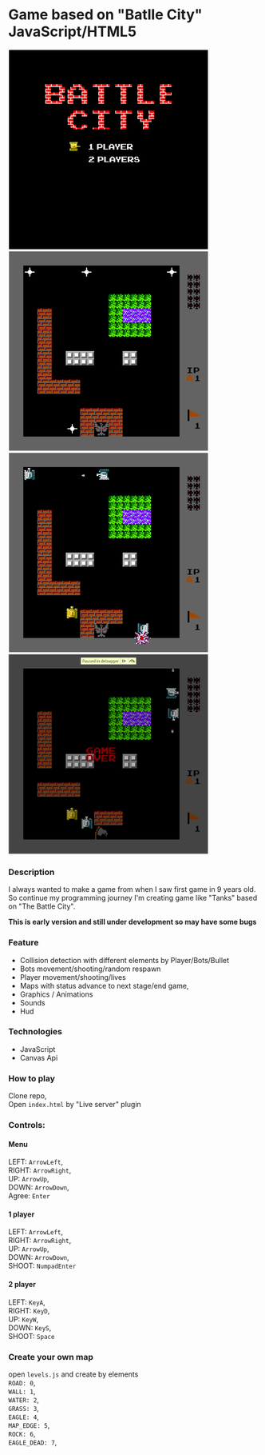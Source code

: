 # Game based on "Batlle City" JavaScript/HTML5

<div style=""display: flex>
<img src="https://github.com/DariuszMeissner/Tanks-Game/blob/main/assets/in-game/Screenshot%20from%202025-08-18%2015-11-32.png" width="400" >
<img src="https://github.com/DariuszMeissner/Tanks-Game/blob/main/assets/in-game/Screenshot%20from%202025-08-18%2015-09-10.png" width="400" >
<img src="https://github.com/DariuszMeissner/Tanks-Game/blob/main/assets/in-game/Screenshot%20from%202025-08-18%2015-09-29.png" width="400" >
<img src="https://github.com/DariuszMeissner/Tanks-Game/blob/main/assets/in-game/Screenshot%20from%202025-08-18%2015-10-49.png" width="400" >  
</div>

### Description

I always wanted to make a game from when I saw first game in 9 years old. So continue my programming journey I'm creating game like "Tanks" based on "The Battle City".

**This is early version and still under development so may have some bugs**

### Feature

- Collision detection with different elements by Player/Bots/Bullet
- Bots movement/shooting/random respawn
- Player movement/shooting/lives
- Maps with status advance to next stage/end game,
- Graphics / Animations
- Sounds
- Hud

### Technologies

- JavaScript
- Canvas Api

### How to play

Clone repo,\
Open `index.html` by "Live server" plugin

### Controls:

#### Menu

LEFT: `ArrowLeft`,\
RIGHT: `ArrowRight`,\
UP: `ArrowUp`,\
DOWN: `ArrowDown`,\
Agree: `Enter`

#### 1 player

LEFT: `ArrowLeft`,\
RIGHT: `ArrowRight`,\
UP: `ArrowUp`,\
DOWN: `ArrowDown`,\
SHOOT: `NumpadEnter`

#### 2 player

LEFT: `KeyA`,\
RIGHT: `KeyD`,\
UP: `KeyW`,\
DOWN: `KeyS`,\
SHOOT: `Space`

### Create your own map

open `levels.js` and create by elements\
`ROAD: 0`,\
`WALL: 1`,\
`WATER: 2`,\
`GRASS: 3`,\
`EAGLE: 4`,\
`MAP_EDGE: 5`,\
`ROCK: 6`,\
`EAGLE_DEAD: 7`,
